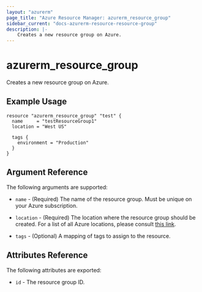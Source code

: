 ```yaml
---
layout: "azurerm"
page_title: "Azure Resource Manager: azurerm_resource_group"
sidebar_current: "docs-azurerm-resource-resource-group"
description: |-
    Creates a new resource group on Azure.
---
```


# azurerm\_resource\_group

Creates a new resource group on Azure.

## Example Usage

```
resource "azurerm_resource_group" "test" {
  name     = "testResourceGroup1"
  location = "West US"
  
  tags {
    environment = "Production"
  }
}
```

## Argument Reference

The following arguments are supported:

* `name` - (Required) The name of the resource group. Must be unique on your
    Azure subscription.

* `location` - (Required) The location where the resource group should be created.
    For a list of all Azure locations, please consult [this link](http://azure.microsoft.com/en-us/regions/).
    
* `tags` - (Optional) A mapping of tags to assign to the resource. 

## Attributes Reference

The following attributes are exported:

* `id` - The resource group ID.
